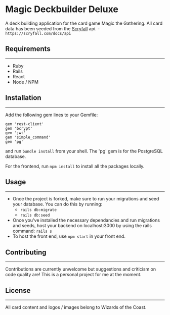 # Magic Deckbuilder Deluxe
A deck building application for the card game Magic the Gathering.
All card data has been seeded from the <a href="https://scryfall.com/docs/api">Scryfall</a> api. - `https://scryfall.com/docs/api`

## Requirements
---
- Ruby
- Rails
- React
- Node / NPM

## Installation
---
Add the following gem lines to your Gemfile: 
```
gem 'rest-client'
gem 'bcrypt'
gem 'jwt'
gem 'simple_command'
gem 'pg'
```
and run `bundle install` from your shell.
The 'pg' gem is for the PostgreSQL database. 

For the frontend, run `npm install` to install all the packages locally.

## Usage
---
- Once the project is forked, make sure to run your migrations and seed your database. You can do this by running: 
  - `rails db:migrate`
  - `rails db:seed`
- Once you've installed the necessary dependancies and run migrations and seeds, host your backend on localhost:3000 by using the rails command: `rails s`
- To host the front end, use `npm start` in your front end.

## Contributing
---
Contributions are currently unwelcome but suggestions and criticism on code quality are! This is a personal project for me at the moment.

## License
---
All card content and logos / images belong to Wizards of the Coast.